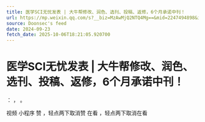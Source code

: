 ```yaml
---
title: 医学SCI无忧发表 | 大牛帮修改、润色、选刊、投稿、返修，6个月承诺中刊！
url: https://mp.weixin.qq.com/s?__biz=MzAwMjQ2NTQ4Mg==&mid=2247494898&idx=2&sn=a4083fba9a83a03680838ce5a3272cc4
source: Doonsec's feed
date: 2024-09-23
fetch_date: 2025-10-06T18:21:05.920700
---
```


# 医学SCI无忧发表 | 大牛帮修改、润色、选刊、投稿、返修，6个月承诺中刊！

：
，
。

视频
小程序
赞
，轻点两下取消赞
在看
，轻点两下取消在看